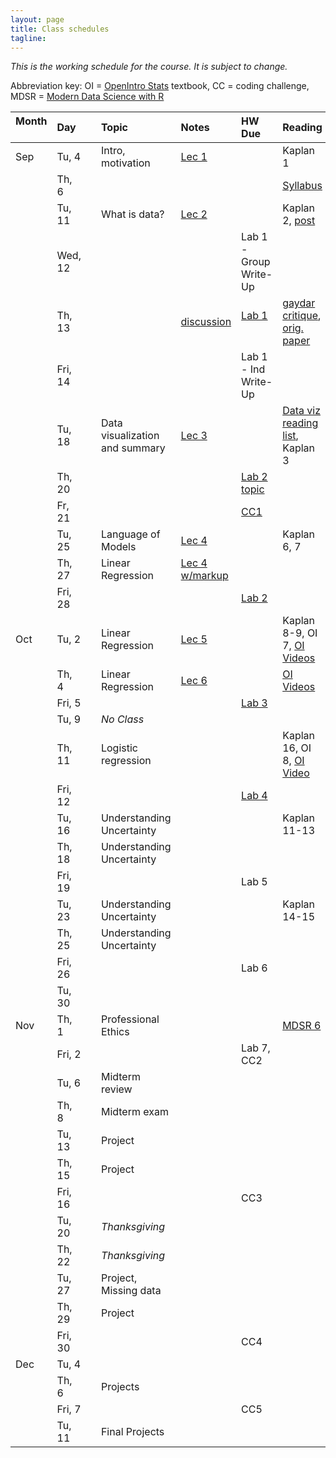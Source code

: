 ```yaml
---
layout: page
title: Class schedules
tagline: 
---
```


<!---Updated restructuring--->

*This is the working schedule for the course. It is subject to change.*

Abbreviation key: OI = [OpenIntro Stats](https://www.openintro.org/stat/index.php?stat_book=os) textbook, CC = coding challenge, MDSR = [Modern Data Science with R](http://mdsr-book.github.io/)

Month &nbsp; | Day   |     | Topic |  Notes &nbsp;   | HW Due &nbsp;  | Reading 
:---- |:----- | --- |:----- |:-----  |:------ |:------- 
 Sep | Tu, 4 |     | Intro, motivation | [Lec 1](../assets/lectures/lecture1-intro-regression/lecture1-intro-regression.pdf) ||Kaplan 1
     | Th,  6|     |  | | | [Syllabus](../assets/syllabus/data-stories-reich-syllabus.pdf) 
     | Tu, 11|     | What is data?     | [Lec 2](../assets/lectures/lecture2-what-is-data/lecture2-what-is-data.pdf) |  | Kaplan 2, [post](https://simplystatistics.org/2018/08/15/the-law-and-order-of-data-science/) 
     | Wed, 12|    ||| Lab 1 - Group Write-Up| 
     | Th, 13|     |  | [discussion](../assets/labs/lab1-data/lab1-data.pdf) | [Lab 1](../assets/labs/lab1-data/lab1-discussion.pdf) &nbsp; &nbsp; | [gaydar critique](http://www.stat.columbia.edu/~gelman/research/unpublished/gaydar5.pdf), [orig. paper](https://psyarxiv.com/hv28a/)
     | Fri, 14|    |   | | Lab 1 - Ind Write-Up|
     | Tu, 18|     | Data visualization and summary | [Lec 3](../assets/lectures/lecture3-data-viz/lecture3-data-viz.pdf) |  | [Data viz reading list](data-viz-reading-list.html), Kaplan 3
     | Th, 20|     |    | | [Lab 2 topic](https://goo.gl/forms/q9G3ABH1m7wuyOaI3) | 
     | Fr, 21|     |    | | [CC1](../assets/challenges/coding-challenge-1.pdf) | 
     | Tu, 25|     | Language of Models | [Lec 4](../assets/lectures/lecture4-models/lecture4-model-language.pdf) || Kaplan 6, 7  
     | Th, 27|     | Linear Regression | [Lec 4 w/markup](../assets/lectures/lecture4-models/lecture4-model-language-annotated.pdf) | | 
     | Fri, 28|    |    |  | [Lab 2](../assets/labs/lab2-blog/lab2-blog.pdf)|
 Oct | Tu,  2|     | Linear Regression | [Lec 5](../assets/lectures/lecture5-splines/lecture-splines.pdf) || Kaplan 8-9, OI 7, [OI Videos](https://www.youtube.com/playlist?list=PLkIselvEzpM63ikRfN41DNIhSgzboELOM) 
     | Th,  4|     | Linear Regression | [Lec 6](../assets/lectures/lecture6-regress/lecture6-regress.pdf) |  | [OI Videos](https://www.youtube.com/playlist?list=PLkIselvEzpM5f1HYzIjFt52SD4izsJ2_I)  
     | Fri, 5|    |    | | [Lab 3](../assets/labs/lab3-regress/lab3-regress.pdf) |
     | Tu, 9|     | _No Class_ |   | | 
     | Th, 11|     | Logistic regression | <!-- [Lec 7](../assets/lectures/lecture7-logistic/lecture7-logistic.pdf)--> || Kaplan 16, OI 8, [OI Video](https://www.youtube.com/watch?v=uYC2eLVSpI8&list=PLkIselvEzpM5f1HYzIjFt52SD4izsJ2_I&index=4)
     | Fri, 12|    |   | | [Lab 4](../assets/labs/lab4-interact/lab4-interact.pdf)|
     | Tu, 16|     | Understanding Uncertainty | <!--[Lec 8](../assets/lectures/lecture8-confidence/lecture8-inference.pdf), [Suppl](../assets/lectures/lecture8-confidence/lecture8-activity.html) -->| |  Kaplan 11-13
     | Th, 18|     | Understanding Uncertainty |  <!--[Lec 9](../assets/lectures/lecture9-intervals/lecture9-intervals.pdf), [Suppl](../assets/lectures/lecture9-intervals/lecture9-activity.Rmd)-->  | || 
     | Fri, 19|    |    | | Lab 5|
     | Tu, 23|     | Understanding Uncertainty | || Kaplan 14-15
     | Th, 25|     | Understanding Uncertainty |  | | 
     | Fri, 26|    |    | | Lab 6|
     | Tu, 30|     |  | | <!--[Lab 6](../assets/labs/lab6-infer/lab6-infer.pdf)--> | 
 Nov | Th,  1|     | Professional Ethics | | | [MDSR 6](http://mdsr-book.github.io/excerpts/mdsr-ethics.pdf)
     | Fri, 2|     |    | | Lab 7, CC2|
     | Tu,  6|     | Midterm review | | <!--[Lab 7](../assets/labs/lab7-predict/lab7-predict.pdf)--> | 
     | Th,  8|     | Midterm exam   | | | 
     | Tu, 13|     | Project  | | | 
     | Th, 15|     | Project  | | | 
     | Fri, 16|    |          | | CC3|
     | Tu, 20|     | _Thanksgiving_   | | |
     | Th, 22|     | _Thanksgiving_    | | | 
     | Tu, 27|     | Project, Missing data  | <!--[Lec 10](../assets/lectures/lecture10-impute/lecture10-impute.pdf)--> || 
     | Th, 29|     | Project  | | | 
     | Fri, 30|    |          | | CC4|
 Dec | Tu,  4|     |  | | |
     | Th,  6|     | Projects | | | 
     | Fri, 7|     |     | | CC5|
     | Tu, 11|     | Final Projects | | |
